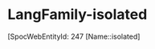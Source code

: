 ﻿---
type: LangFamily
tags: 
- Lang_Family
---

# LangFamily-isolated

[SpocWebEntityId: 247
[Name::isolated]

